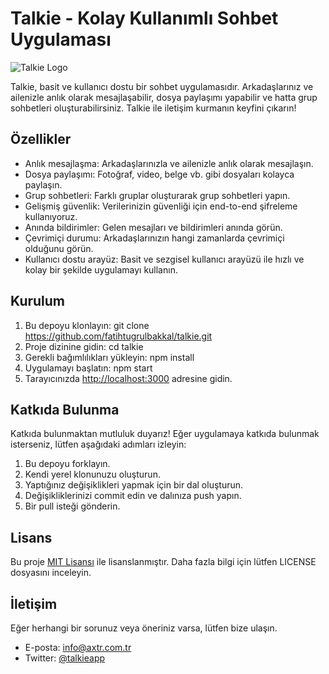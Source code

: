 # Talkie - Kolay Kullanımlı Sohbet Uygulaması

![Talkie Logo](talkie_logo.png)

Talkie, basit ve kullanıcı dostu bir sohbet uygulamasıdır. Arkadaşlarınız ve ailenizle anlık olarak mesajlaşabilir, dosya paylaşımı yapabilir ve hatta grup sohbetleri oluşturabilirsiniz. Talkie ile iletişim kurmanın keyfini çıkarın!

## Özellikler

- Anlık mesajlaşma: Arkadaşlarınızla ve ailenizle anlık olarak mesajlaşın.
- Dosya paylaşımı: Fotoğraf, video, belge vb. gibi dosyaları kolayca paylaşın.
- Grup sohbetleri: Farklı gruplar oluşturarak grup sohbetleri yapın.
- Gelişmiş güvenlik: Verilerinizin güvenliği için end-to-end şifreleme kullanıyoruz.
- Anında bildirimler: Gelen mesajları ve bildirimleri anında görün.
- Çevrimiçi durumu: Arkadaşlarınızın hangi zamanlarda çevrimiçi olduğunu görün.
- Kullanıcı dostu arayüz: Basit ve sezgisel kullanıcı arayüzü ile hızlı ve kolay bir şekilde uygulamayı kullanın.

## Kurulum

1. Bu depoyu klonlayın:
git clone https://github.com/fatihtugrulbakkal/talkie.git
2. Proje dizinine gidin:
cd talkie
3. Gerekli bağımlılıkları yükleyin:
npm install
4. Uygulamayı başlatın:
npm start
5. Tarayıcınızda [http://localhost:3000](http://localhost:3000) adresine gidin.

## Katkıda Bulunma

Katkıda bulunmaktan mutluluk duyarız! Eğer uygulamaya katkıda bulunmak isterseniz, lütfen aşağıdaki adımları izleyin:

1. Bu depoyu forklayın.
2. Kendi yerel klonunuzu oluşturun.
3. Yaptığınız değişiklikleri yapmak için bir dal oluşturun.
4. Değişikliklerinizi commit edin ve dalınıza push yapın.
5. Bir pull isteği gönderin.

## Lisans

Bu proje [MIT Lisansı](LICENSE) ile lisanslanmıştır. Daha fazla bilgi için lütfen LICENSE dosyasını inceleyin.

## İletişim

Eğer herhangi bir sorunuz veya öneriniz varsa, lütfen bize ulaşın.

- E-posta: info@axtr.com.tr
- Twitter: [@talkieapp](https://twitter.com/talkieapp)

